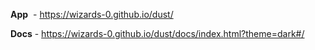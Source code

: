 **App**  - https://wizards-0.github.io/dust/

**Docs** - https://wizards-0.github.io/dust/docs/index.html?theme=dark#/
